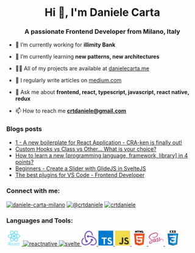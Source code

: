 <h1 align="center">Hi 👋, I'm Daniele Carta</h1>
<h3 align="center">A passionate Frontend Developer from Milano, Italy</h3>

- 🔭 I’m currently working for **illimity Bank**

- 🌱 I’m currently learning **new patterns, new architectures**

- 👨‍💻 All of my projects are available at [danielecarta.me](https://www.danielecarta.me)

- 📝 I regularly write articles on [medium.com](https://medium.com/@crtdaniele)

- 💬 Ask me about **frontend, react, typescript, javascript, react native, redux**

- 📫 How to reach me **crtdaniele@gmail.com**

### Blogs posts
<!-- BLOG-POST-LIST:START -->
- [1 - A new boilerplate for React Application - CRA-ken is finally out!](https://dev.to/crtdaniele/1-a-new-boilerplate-for-react-application-cra-ken-is-finally-out-46p6)
- [Custom Hooks vs Class vs Other... What is your choice?](https://dev.to/crtdaniele/custom-hooks-vs-class-vs-other-what-is-your-choice-1a3h)
- [How to learn a new [programming language, framework, library] in 4 points?](https://dev.to/crtdaniele/how-to-learn-a-new-programming-language-framework-library-in-4-points-1po9)
- [Beginners - Create a Slider with GlideJS in SvelteJS](https://dev.to/crtdaniele/beginners-create-a-slider-with-glidejs-in-sveltejs-8jc)
- [The best plugins for VS Code - Frontend Developer](https://dev.to/crtdaniele/the-best-plugins-for-vs-code-frontend-developer-4d5p)
<!-- BLOG-POST-LIST:END -->

<h3 align="left">Connect with me:</h3>
<p align="left">
<a href="https://linkedin.com/in/daniele-carta-milano" target="blank"><img align="center" src="https://raw.githubusercontent.com/rahuldkjain/github-profile-readme-generator/master/src/images/icons/Social/linked-in-alt.svg" alt="daniele-carta-milano" height="30" width="40" /></a>
<a href="https://medium.com/@crtdaniele" target="blank"><img align="center" src="https://raw.githubusercontent.com/rahuldkjain/github-profile-readme-generator/master/src/images/icons/Social/medium.svg" alt="@crtdaniele" height="30" width="40" /></a>
<a href="https://dev.to/crtdaniele" target="blank"><img align="center" src="https://raw.githubusercontent.com/rahuldkjain/github-profile-readme-generator/master/src/images/icons/Social/devto.svg" alt="crtdaniele" height="30" width="40" /></a>
</p>

<h3 align="left">Languages and Tools:</h3>
<p align="left">
<a href="https://reactjs.org/" target="_blank" rel="noreferrer"> <img src="https://raw.githubusercontent.com/devicons/devicon/master/icons/react/react-original-wordmark.svg" alt="react" width="40" height="40"/> </a> <a href="https://reactnative.dev/" target="_blank" rel="noreferrer"> <img src="https://reactnative.dev/img/header_logo.svg" alt="reactnative" width="40" height="40"/> </a> <a href="https://svelte.dev" target="_blank" rel="noreferrer"> <img src="https://upload.wikimedia.org/wikipedia/commons/1/1b/Svelte_Logo.svg" alt="svelte" width="40" height="40"/> </a> <a href="https://redux.js.org" target="_blank" rel="noreferrer"> <img src="https://raw.githubusercontent.com/devicons/devicon/master/icons/redux/redux-original.svg" alt="redux" width="40" height="40"/> </a> <a href="https://www.typescriptlang.org/" target="_blank" rel="noreferrer"> <img src="https://raw.githubusercontent.com/devicons/devicon/master/icons/typescript/typescript-original.svg" alt="typescript" width="40" height="40"/> </a> <a href="https://developer.mozilla.org/en-US/docs/Web/JavaScript" target="_blank" rel="noreferrer"> <img src="https://raw.githubusercontent.com/devicons/devicon/master/icons/javascript/javascript-original.svg" alt="javascript" width="40" height="40"/> </a> <a href="https://www.w3.org/html/" target="_blank" rel="noreferrer"> <img src="https://raw.githubusercontent.com/devicons/devicon/master/icons/html5/html5-original-wordmark.svg" alt="html5" width="40" height="40"/> </a> <a href="https://sass-lang.com" target="_blank" rel="noreferrer"> <img src="https://raw.githubusercontent.com/devicons/devicon/master/icons/sass/sass-original.svg" alt="sass" width="40" height="40"/> </a> <a href="https://www.w3schools.com/css/" target="_blank" rel="noreferrer"> <img src="https://raw.githubusercontent.com/devicons/devicon/master/icons/css3/css3-original-wordmark.svg" alt="css3" width="40" height="40"/> </a>
</p>
